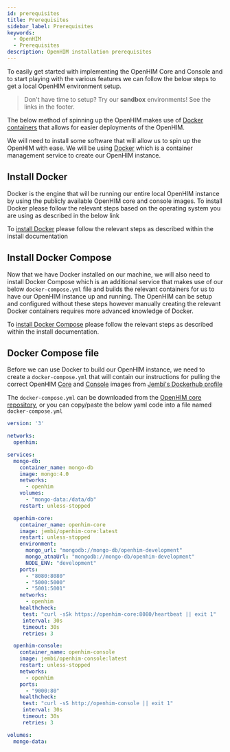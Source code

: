 ```yaml
---
id: prerequisites
title: Prerequisites
sidebar_label: Prerequisites
keywords:
  - OpenHIM
  - Prerequisites
description: OpenHIM installation prerequisites
---
```


To easily get started with implementing the OpenHIM Core and Console and to start playing with the various features we can follow the below steps to get a local OpenHIM environment setup.

> Don't have time to setup? Try our **sandbox** environments! See the links in the footer.

The below method of spinning up the OpenHIM makes use of [Docker containers](https://www.docker.com/resources/what-container) that allows for easier deployments of the OpenHIM.

We will need to install some software that will allow us to spin up the OpenHIM with ease. We will be using [Docker](https://www.docker.com/) which is a container management service to create our OpenHIM instance.

## Install Docker

Docker is the engine that will be running our entire local OpenHIM instance by using the publicly available OpenHIM core and console images. To install Docker please follow the relevant steps based on the operating system you are using as described in the below link

To [install Docker](https://docs.docker.com/install/) please follow the relevant steps as described within the install documentation

## Install Docker Compose

Now that we have Docker installed on our machine, we will also need to install Docker Compose which is an additional service that makes use of our below `docker-compose.yml` file and builds the relevant containers for us to have our OpenHIM instance up and running. The OpenHIM can be setup and configured without these steps however manually creating the relevant Docker containers requires more advanced knowledge of Docker.

To [install Docker Compose](https://docs.docker.com/compose/install/) please follow the relevant steps as described within the install documentation.

## Docker Compose file

Before we can use Docker to build our OpenHIM instance, we need to create a `docker-compose.yml` that will contain our instructions for pulling the correct OpenHIM [Core](https://hub.docker.com/r/jembi/openhim-core) and [Console](https://hub.docker.com/r/jembi/openhim-console) images from [Jembi's Dockerhub profile](https://hub.docker.com/r/jembi/)

The `docker-compose.yml` can be downloaded from the [OpenHIM core repository](https://github.com/jembi/openhim-core-js/blob/master/infrastructure/docker-compose.yml), or you can copy/paste the below yaml code into a file named `docker-compose.yml`

```yml
version: '3'

networks:
  openhim:

services:
  mongo-db:
    container_name: mongo-db
    image: mongo:4.0
    networks:
      - openhim
    volumes:
      - "mongo-data:/data/db"
    restart: unless-stopped

  openhim-core:
    container_name: openhim-core
    image: jembi/openhim-core:latest
    restart: unless-stopped
    environment:
      mongo_url: "mongodb://mongo-db/openhim-development"
      mongo_atnaUrl: "mongodb://mongo-db/openhim-development"
      NODE_ENV: "development"
    ports:
      - "8080:8080"
      - "5000:5000"
      - "5001:5001"
    networks:
      - openhim
    healthcheck:
     test: "curl -sSk https://openhim-core:8080/heartbeat || exit 1"
     interval: 30s
     timeout: 30s
     retries: 3

  openhim-console:
    container_name: openhim-console
    image: jembi/openhim-console:latest
    restart: unless-stopped
    networks:
      - openhim
    ports:
      - "9000:80"
    healthcheck:
     test: "curl -sS http://openhim-console || exit 1"
     interval: 30s
     timeout: 30s
     retries: 3

volumes:
  mongo-data:
```
